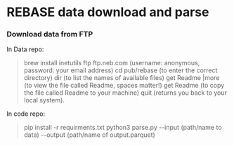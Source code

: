 # REBASE data download and parse
### Download data from FTP
In Data repo:
> brew install inetutils
>ftp ftp.neb.com     (username: anonymous, password: your email address)
>cd pub/rebase       (to enter the correct directory)
>dir                 (to list the names of available files)
>get Readme |more    (to view the file called Readme, spaces matter!)
>get Readme          (to copy the file called Readme to your machine)
>quit                (returns you back to your local system).



In code repo:
> pip install -r requirments.txt
> python3 parse.py --input (path/name to data) --output (path/name of output.parquet)